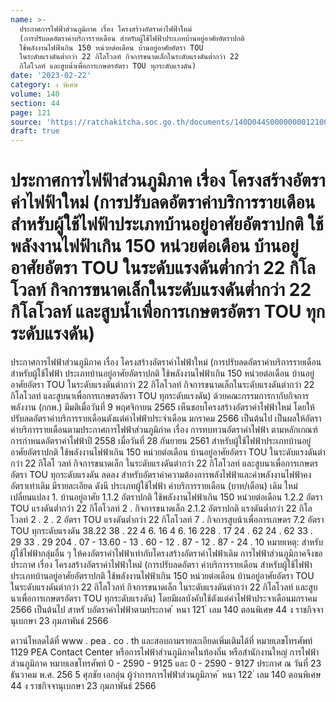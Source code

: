 ```yaml
---
name: >-
  ประกาศการไฟฟ้าส่วนภูมิภาค เรื่อง โครงสร้างอัตราค่าไฟฟ้าใหม่
  (การปรับลดอัตราค่าบริการรายเดือน สำหรับผู้ใช้ไฟฟ้าประเภทบ้านอยู่อาศัยอัตราปกติ
  ใช้พลังงานไฟฟ้าเกิน 150 หน่วยต่อเดือน บ้านอยู่อาศัยอัตรา TOU
  ในระดับแรงดันต่ำกว่า 22 กิโลโวลท์ กิจการขนาดเล็กในระดับแรงดันต่ำกว่า 22
  กิโลโวลท์ และสูบน้ำเพื่อการเกษตรอัตรา TOU ทุกระดับแรงดัน)
date: '2023-02-22'
category: ง พิเศษ
volume: 140
section: 44
page: 121
source: 'https://ratchakitcha.soc.go.th/documents/140D044S0000000012100.pdf'
draft: true
---
```


# ประกาศการไฟฟ้าส่วนภูมิภาค เรื่อง โครงสร้างอัตราค่าไฟฟ้าใหม่ (การปรับลดอัตราค่าบริการรายเดือน สำหรับผู้ใช้ไฟฟ้าประเภทบ้านอยู่อาศัยอัตราปกติ ใช้พลังงานไฟฟ้าเกิน 150 หน่วยต่อเดือน บ้านอยู่อาศัยอัตรา TOU ในระดับแรงดันต่ำกว่า 22 กิโลโวลท์ กิจการขนาดเล็กในระดับแรงดันต่ำกว่า 22 กิโลโวลท์ และสูบน้ำเพื่อการเกษตรอัตรา TOU ทุกระดับแรงดัน)

ประกาศการไฟฟ้าส่วนภูมิภาค เรื่อง โครงสร้างอัตราค่าไฟฟ้าใหม่ (การปรับลดอัตราค่าบริการรายเดือน สำหรับผู้ใช้ไฟฟ้า ประเภทบ้านอยู่อาศัยอัตราปกติ ใช้พลังงานไฟฟ้าเกิน 150 หน่วยต่อเดือน บ้านอยู่อาศัยอัตรา TOU ในระดับแรงดันต่ากว่า 22 กิโลโวลท์ กิจการขนาดเล็กในระดับแรงดันต่ากว่า 22 กิโลโวลท์ และสูบนาเพื่อการเกษตรอัตรา TOU ทุกระดับแรงดัน) ด้วยคณะกรรมการกากับกิจการพลังงาน (กกพ.) มีมติเมื่อวันที่ 9 พฤศจิกายน 2565 เห็นชอบโครงสร้างอัตราค่าไฟฟ้าใหม่ โดยให้ปรับลดอัตราค่าบริการรายเดือนตังแต่ค่าไฟฟ้าประจำเดือน มกราคม 2566 เป็นต้นไป เป็นผลให้อัตราค่าบริการรายเดือนตามประกาศการไฟฟ้าส่วนภูมิภำค เรื่อง การทบทวนอัตราค่าไฟฟ้า ตามหลักเกณฑ์การกำหนดอัตราค่าไฟฟ้าปี 2558 เมื่อวันที่ 28 กันยายน 2561 สำหรับผู้ใช้ไฟฟ้าประเภทบ้านอยู่อาศัยอัตราปกติ ใช้พลังงานไฟฟ้าเกิน 150 หน่วยต่อเดือน บ้านอยู่อาศัยอัตรา TOU ในระดับแรงดันต่ากว่า 22 กิโลโ วลท์ กิจการขนาดเล็ก ในระดับแรงดันต่ากว่า 22 กิโลโวลท์ และสูบนาเพื่อการเกษตรอัตรา TOU ทุกระดับแรงดัน ลดลง สำหรับอัตราค่าความต้องการพลังไฟฟ้าและค่าพลังงานไฟฟ้าคงอัตราเท่าเดิม มีรายละเอียด ดังนี ประเภทผู้ใช้ไฟฟ้า ค่าบริการรายเดือน (บาท/เดือน) เดิม ใหม่ เปลี่ยนแปลง 1. บ้านอยู่อาศัย 1.1.2 อัตราปกติ ใช้พลังงานไฟฟ้าเกิน 150 หน่วยต่อเดือน 1.2.2 อัตรา TOU แรงดันต่ำกว่า 22 กิโลโวลท์ 2 . กิจการขนาดเล็ก 2.1.2 อัตราปกติ แรงดันต่ำกว่า 22 กิโลโวลท์ 2 . 2 . 2 อัตรา TOU แรงดันต่ำกว่า 22 กิโลโวลท์ 7 . กิจการสูบน้าเพื่อการเกษตร 7.2 อัตรา TOU ทุกระดับแรงดัน 38.22 38 . 22 4 6. 16 4 6. 16 228 . 17 24 . 62 24 . 62 33 . 29 33 . 29 204 . 07 - 13.60 - 13 . 60 - 12 . 87 - 12 . 87 - 24 . 10 หมายเหตุ: สำหรับผู้ใช้ไฟฟ้ากลุ่มอื่น ๆ ให้คงอัตราค่าไฟฟ้าเท่ากับโครงสร้างอัตราค่าไฟฟ้าเดิม การไฟฟ้าส่วนภูมิภาคจึงขอประกาศ เรื่อง โครงสร้างอัตราค่าไฟฟ้าใหม่ (การปรับลดอัตรา ค่าบริการรายเดือน สำหรับผู้ใช้ไฟฟ้าประเภทบ้านอยู่อาศัยอัตราปกติ ใช้พลังงานไฟฟ้าเกิน 150 หน่วยต่อเดือน บ้านอยู่อาศัยอัตรา TOU ในระดับแรงดันต่ากว่า 22 กิโลโวลท์ กิจการขนาดเล็ก ในระดับแรงดันต่ากว่า 22 กิโลโวลท์ และสูบนาเพื่อการเกษตรอัตรา TOU ทุกระดับแรงดัน) โดยมีผลบังคับใช้ตังแต่ค่าไฟฟ้าประจาเดือนมกราคม 2566 เป็นต้นไป สาหรั บอัตราค่าไฟฟ้าตามประกาศ ้ หนา 121 ่ เลม 140 ตอนพิเศษ 44 ง ราชกิจจานุเบกษา 23 กุมภาพันธ์ 2566

ดาวน์โหลดได้ที่ www . pea . co . th และสอบถามรายละเอียดเพิ่มเติมได้ที่ หมายเลขโทรศัพท์ 1129 PEA Contact Center หรือการไฟฟ้าส่วนภูมิภาคในท้องถิ่น หรือสำนักงานใหญ่ การไฟฟ้า ส่วนภูมิภาค หมายเลขโทรศัพท์ 0 - 2590 - 9125 และ 0 - 2590 - 9127 ประกาศ ณ วันที่ 23 ธันวาคม พ.ศ. 256 5 ศุภชัย เอกอุ่น ผู้ว่าการการไฟฟ้าส่วนภูมิภาค ้ หนา 122 ่ เลม 140 ตอนพิเศษ 44 ง ราชกิจจานุเบกษา 23 กุมภาพันธ์ 2566
